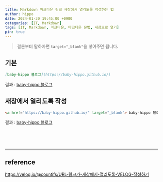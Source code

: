 ```yaml
---
title: Markdown 마크다운 링크 새창에서 열리도록 작성하는 법
author: hippo
date: 2024-01-30 19:45:00 +0900
categories: [IT, Markdown]
tags: [IT, Markdown, 마크다운, 마크다운 문법, 새창으로 열기]
pin: true
---
```


> 결론부터 말하자면 `target="_blank"`을 넣어주면 됩니다.

## 기본
```md
[baby-hippo 블로그](https://baby-hippo.github.io/)
```
결과 : [baby-hippo 블로그](https://baby-hippo.github.io/posts/Markdown-Link/)

## 새창에서 열리도록 작성
```md
<a href="https://baby-hippo.github.io/" target="_blank"> baby-hippo 블로그 </a>
```
결과 : <a href="https://baby-hippo.github.io/" target="_blank"> baby-hippo 블로그 </a>

<br>
<br>
<br>

---
## reference
<a href="https://velog.io/@countifs/URL-%EB%A7%81%ED%81%AC%EA%B0%80-%EC%83%88%EC%B0%BD%EC%97%90%EC%84%9C-%EC%97%B4%EB%A6%AC%EB%8F%84%EB%A1%9D-VELOG-%EC%9E%91%EC%84%B1%ED%95%98%EA%B8%B0" target="_blank"> https://velog.io/@countifs/URL-링크가-새창에서-열리도록-VELOG-작성하기 </a>


